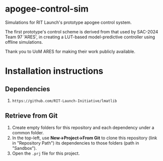 # apogee-control-sim
Simulations for RIT Launch's prototype apogee control system. 

The first prototype's control scheme is derived from that used by SAC-2024 Team
97 'ARES', in creating a LUT-based model-predictive controller using offline
simulations. 

Thank you to UoM ARES for making their work publicly available. 

# Installation instructions
## Dependencies
1. `https://github.com/RIT-Launch-Initiative/lmatlib`
## Retrieve from Git
1. Create empty folders for this repository and each dependency under a common folder.
2. In the top-left, use **New->Project->From Git** to clone this repository
   (link in "Repository Path") its dependencies to those folders (path in
   "Sandbox"). 
3. Open the `.prj` file for this project.
